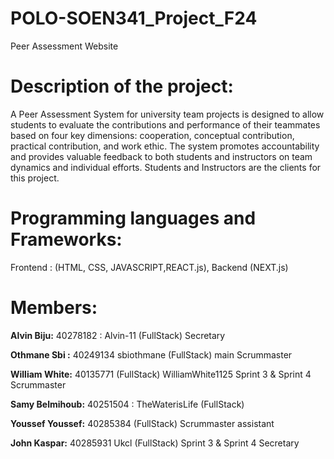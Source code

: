 # POLO-SOEN341_Project_F24
Peer Assessment Website

# Description of the project:
A Peer Assessment System for university team projects is designed to allow students to evaluate the contributions and performance of their teammates based on four key dimensions: cooperation, conceptual contribution, practical contribution, and work ethic. The system promotes accountability and provides valuable feedback to both students and instructors on team dynamics and individual efforts. Students and Instructors are the clients for this project.

# Programming languages and Frameworks:
Frontend : (HTML, CSS, JAVASCRIPT,REACT.js),  Backend (NEXT.js)

# Members:

**Alvin Biju:** 40278182 : Alvin-11   (FullStack) Secretary

**Othmane Sbi :** 40249134 sbiothmane (FullStack) main Scrummaster

**William White:** 40135771  (FullStack) WilliamWhite1125 Sprint 3 & Sprint 4 Scrummaster


**Samy Belmihoub:** 40251504 : TheWaterisLife (FullStack)


**Youssef Youssef:** 40285384  (FullStack) Scrummaster assistant


**John Kaspar:** 40285931 Ukcl  (FullStack) Sprint 3 & Sprint 4 Secretary

